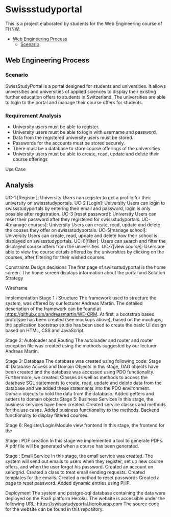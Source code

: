# Swissstudyportal

This is a project elaborated by students for the Web Engineering course of FHNW.

- [Web Engineering Process](#web-engineering-process)
  - [Scenario](#scenario)

## Web Engineering Process 

### Scenario
SwissStudyPortal is a portal designed for students and universities. It allows universities and universities of applied sciences to display their existing further education offers to students in Switzerland. The universities are able to login to the portal and manage their course offers for students. 
### Requirement Analysis
- University users must be able to register.
- University users must be able to login with username and password.
- Data from the registered university users must be stored.
- Passwords for the accounts must be stored securely.
- There must be a database to store course offerings of the universities
- University users must be able to create, read, update and delete their course offerings

Use Case
## Analysis

UC-1 [Register]: University Users can register to get a profile for their university on swissstudyportals.
UC-2 [Login]: University Users can login to swissstudyportals by entering their email and password, login is only possible after registration.
UC-3 [reset password]: University Users can reset their password after they registered for swissstudyportals.
UC-4[manage courses]: University Users can create, read, update and delete the couses they offer on swissstudyportals.
UC-5[manage school]: University Users can create, read, update and delete how their school is displayed on swissstudyportals. 
UC-6[filter]: Users can search and filter the displayed course offers from the universities.
UC-7[view course]: Users are able to view the course details offered by the universities by clicking on the courses, after filtering for their wished courses.

Constraints
Design decisions
The first page of swissstudyportal is the home screen. The home screen displays information about the portal and 
Solution Strategy

Wireframe
 
 
 
 

 

Implementation
Stage 1 : Structure
The framework used to structure the system, was offered by our lecturer Andreas Martin. The detailed description of the framework can be found at https://github.com/andreasmartin/WE-CRM.
At first, a bootstrap based prototype has been created (see mockups above), based on the mockups, the application bootstrap studio has been used to create the basic UI design based on HTML, CSS and JavaScript. 

Stage 2: Autoloader and Routing
The autoloader and router and router exception file was created using the methods suggested by our lecturer Andreas Martin.

Stage 3: Database
The database was created using following code: 
Stage 4: Database Access and Domain Objects
In this stage, DAO objects have been created and the database was accessed using PDO functionality. Furthermore, we created:
Classes as well as methods to access the database
SQL statements to create, read, update and delete data from the database and we added these statements into the PDO environment.
Domain objects to hold the data from the database.
Added getters and setters to domain objects
Stage 5: Business Services
In this stage, the business services have been created. 
Created service classes and methods for the use cases.
Added business functionality to the methods.
Backend functionality to display filtered courses. 

Stage 6: Register/Login/Module view frontend
In this stage, the frontend for the 

Stage : PDF creation
In this stage we implemented a tool to generate PDFs.
A pdf file will be generated when a course has been generated.

Stage : Email Service
In this stage, the email service was created. The system will send out emails to users when they register, set up new course offers, and when the user forgot his password. 
Created an account on sendgrid.
Created a class to treat email sending requests. 
Created templates for the emails.
Created a method to reset passwords
Created a page to reset password.
Added dynamic entries using PHP.

Deployment
The system and postgre-sql database containing the data were deployed on the PaaS platform Heroku. The website is accessible under the following URL:
https://swissstudyportal.herokuapp.com
The source code for the website can be found in this repository. 


